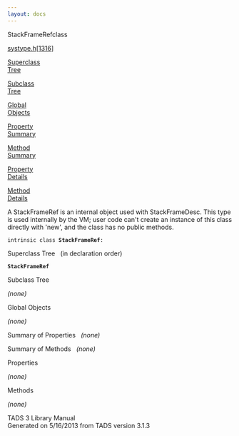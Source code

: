```yaml
---
layout: docs
---
```

<span class="title">StackFrameRef</span><span class="type">class</span>

[systype.h](../file/systype.h.html)\[[1316](../source/systype.h.html#1316)\]

[Superclass  
Tree](#_SuperClassTree_)

[Subclass  
Tree](#_SubClassTree_)

[Global  
Objects](#_ObjectSummary_)

[Property  
Summary](#_PropSummary_)

[Method  
Summary](#_MethodSummary_)

[Property  
Details](#_Properties_)

[Method  
Details](#_Methods_)



A StackFrameRef is an internal object used with StackFrameDesc. This
type is used internally by the VM; user code can't create an instance of
this class directly with 'new', and the class has no public methods.

`intrinsic class `**`StackFrameRef`**` : `



<span id="_SuperClassTree_"></span>



<span class="hdln">Superclass Tree</span>   (in declaration order)



**`StackFrameRef`**  
<span id="_SubClassTree_"></span>



<span class="hdln">Subclass Tree</span>  



*(none)* <span id="_ObjectSummary_"></span>



<span class="hdln">Global Objects</span>  



*(none)* <span id="_PropSummary_"></span>



<span class="hdln">Summary of Properties</span>  
*(none)* <span id="_MethodSummary_"></span>



<span class="hdln">Summary of Methods</span>  
*(none)* <span id="_Properties_"></span>



<span class="hdln">Properties</span>  



*(none)* <span id="_Methods_"></span>



<span class="hdln">Methods</span>  



*(none)*



TADS 3 Library Manual  
Generated on 5/16/2013 from TADS version 3.1.3


